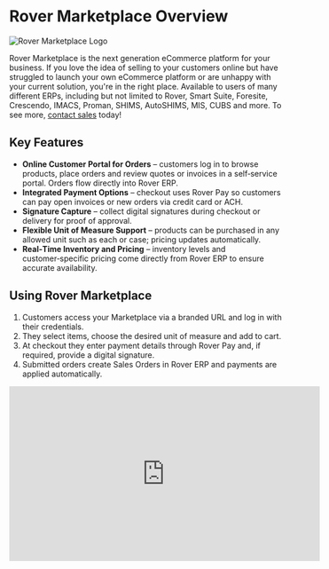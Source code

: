 # Rover Marketplace Overview

<PageHeader />

![Rover Marketplace Logo](/assets/img/rover-marketplace.png)

Rover Marketplace is the next generation eCommerce platform for your business. If you love the idea of selling to your customers online but have struggled to launch your own eCommerce platform or are unhappy with your current solution, you're in the right place. Available to users of many different ERPs, including but not limited to Rover, Smart Suite, Foresite, Crescendo, IMACS, Proman, SHIMS, AutoSHIMS, MIS, CUBS and more. To see more, [contact sales](mailto:sales@zumasys.com) today!

## Key Features

- **Online Customer Portal for Orders** – customers log in to browse products, place orders and review quotes or invoices in a self‑service portal. Orders flow directly into Rover ERP.
- **Integrated Payment Options** – checkout uses Rover Pay so customers can pay open invoices or new orders via credit card or ACH.
- **Signature Capture** – collect digital signatures during checkout or delivery for proof of approval.
- **Flexible Unit of Measure Support** – products can be purchased in any allowed unit such as each or case; pricing updates automatically.
- **Real‑Time Inventory and Pricing** – inventory levels and customer‑specific pricing come directly from Rover ERP to ensure accurate availability.

## Using Rover Marketplace

1. Customers access your Marketplace via a branded URL and log in with their credentials.
2. They select items, choose the desired unit of measure and add to cart.
3. At checkout they enter payment details through Rover Pay and, if required, provide a digital signature.
4. Submitted orders create Sales Orders in Rover ERP and payments are applied automatically.

<iframe width="560" height="315" src="https://www.youtube.com/embed/Qvfm-wM4Hbo" title="YouTube video player" frameborder="0" allow="accelerometer; autoplay; clipboard-write; encrypted-media; gyroscope; picture-in-picture" allowfullscreen></iframe>

<PageFooter />
